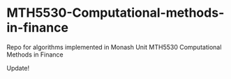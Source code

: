# MTH5530-Computational-methods-in-finance
Repo for algorithms implemented in Monash Unit MTH5530 Computational Methods in Finance

Update!
